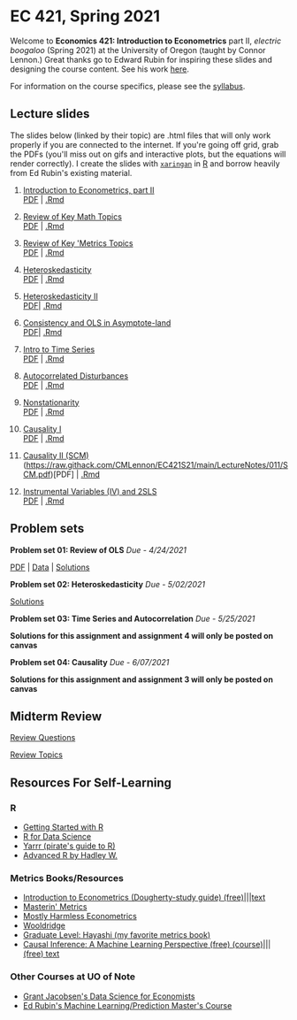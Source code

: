 # EC 421, Spring 2021

Welcome to **Economics 421: Introduction to Econometrics** part II, *electric boogaloo* (Spring 2021) at the University of Oregon (taught by Connor Lennon.) Great thanks
go to Edward Rubin for inspiring these slides and designing the course content. See his work [here](https://edrub.in).

For information on the course specifics, please see the [syllabus](https://raw.githack.com/CMLennon/EC421S21/main/Syllabus/Econ421-Lennon-S21.pdf).

## Lecture slides

The slides below (linked by their topic) are .html files that will only work properly if you are connected to the internet. 
If you're going off grid, grab the PDFs (you'll miss out on gifs and interactive plots, but the equations will render correctly). 
I create the slides with [`xaringan`](https://github.com/yihui/xaringan/wiki) in [R](cran.r-project.org) and borrow heavily from Ed Rubin's existing material.

1. [Introduction to Econometrics, part II](https://raw.githack.com/CMLennon/EC421S21/main/LectureNotes/001/01-intro.html) <br> [PDF](https://raw.githack.com/CMLennon/EC421S21/main/LectureNotes/001/01-intro.pdf) | [.Rmd](https://raw.githack.com/CMLennon/EC421S21/main/LectureNotes/001/01-intro.Rmd)

2. [Review of Key Math Topics](https://raw.githack.com/CMLennon/EC421S21/main/LectureNotes/002/02-Review.html) <br> [PDF](https://raw.githack.com/CMLennon/EC421S21/main/LectureNotes/002/02-Review.pdf) | [.Rmd](https://raw.githack.com/CMLennon/EC421S21/main/LectureNotes/002/02-Review.pdf)

3. [Review of Key 'Metrics Topics](https://raw.githack.com/CMLennon/EC421S21/main/LectureNotes/003/03-Review.html) <br> 
[PDF](https://raw.githack.com/CMLennon/EC421S21/main/LectureNotes/003/03-review.pdf) | [.Rmd](https://raw.githack.com/CMLennon/EC421S21/main/LectureNotes/002/02-Review.Rmd)

4. [Heteroskedasticity](https://raw.githack.com/CMLennon/EC421S21/main/LectureNotes/004/Heteroskedasticity.html) <br> [PDF](https://raw.githack.com/CMLennon/EC421S21/main/LectureNotes/004/Heteroskedasticity.pdf) | [.Rmd](https://raw.githack.com/CMLennon/EC421S21/main/LectureNotes/004/Heteroskedasticity.Rmd)

5. [Heteroskedasticity II](https://raw.githack.com/CMLennon/EC421S21/main/LectureNotes/005/05-Heteroskedasticity.html) <br> [PDF](https://raw.githack.com/CMLennon/EC421S21/main/LectureNotes/005/05-heteroskedasticity.pdf)| [.Rmd](https://raw.githack.com/CMLennon/EC421S21/main/LectureNotes/005/05-Heteroskedasticity.Rmd)

6. [Consistency and OLS in Asymptote-land](https://raw.githack.com/CMLennon/EC421S21/main/LectureNotes/006/06-consistency.html) <br> [PDF](https://raw.githack.com/CMLennon/EC421S21/main/LectureNotes/006/06-consistency.pdf)| [.Rmd](https://raw.githack.com/CMLennon/EC421S21/main/LectureNotes/006/06-consistency.Rmd)

7. [Intro to Time Series](https://raw.githack.com/CMLennon/EC421S21/main/LectureNotes/007/07-timeseries.html) <br> [PDF](https://raw.githack.com/CMLennon/EC421S21/main/LectureNotes/007/07-timeseries.pdf) | [.Rmd](https://github.com/CMLennon/EC421S21/blob/main/LectureNotes/007/07-timeseries.Rmd)

8. [Autocorrelated Disturbances](https://raw.githack.com/CMLennon/EC421S21/main/LectureNotes/008/08-autocorrelation.html) <br> [PDF](https://rawcdn.githack.com/CMLennon/EC421S21/0c14a4f1ce0dd80f5577981fc490beb21369dbc3/LectureNotes/008/08-autocorrelation.pdf) | [.Rmd](https://rawcdn.githack.com/CMLennon/EC421S21/0c14a4f1ce0dd80f5577981fc490beb21369dbc3/LectureNotes/008/08-autocorrelation.Rmd)

9. [Nonstationarity](https://raw.githack.com/CMLennon/EC421S21/main/LectureNotes/009/09-nonstationarity.html) <br> [PDF](https://rawcdn.githack.com/CMLennon/EC421S21/0c14a4f1ce0dd80f5577981fc490beb21369dbc3/LectureNotes/009/09-nonstationarity.pdf) | [.Rmd](https://rawcdn.githack.com/CMLennon/EC421S21/0c14a4f1ce0dd80f5577981fc490beb21369dbc3/LectureNotes/009/09-nonstationarity.Rmd)

10. [Causality I](https://rawcdn.githack.com/CMLennon/EC421S21/29f58ab45e1458d20ab658f25db087700dbd8a74/LectureNotes/010/10-causality.html) <br> [PDF](https://raw.githack.com/CMLennon/EC421S21/main/LectureNotes/010/10-causality.pdf) | [.Rmd](https://raw.githack.com/CMLennon/EC421S21/main/LectureNotes/010/10-causality.Rmd)
 
11. [Causality II (SCM)](https://raw.githack.com/CMLennon/EC421S21/main/LectureNotes/011/SCM.html) <br> (https://raw.githack.com/CMLennon/EC421S21/main/LectureNotes/011/SCM.pdf)[PDF] | [.Rmd](https://raw.githack.com/CMLennon/EC421S21/main/LectureNotes/011/SCM.Rmd)
12. [Instrumental Variables (IV) and 2SLS](https://rawcdn.githack.com/CMLennon/EC421S21/e6c5ada6f6a365ee54a1459c2d71f95fb0844edb/LectureNotes/12/IV.html) <br> [PDF](https://raw.githack.com/CMLennon/EC421S21/main/LectureNotes/12/12-IV.pdf) | [.Rmd](https://raw.githack.com/CMLennon/EC421S21/main/LectureNotes/12/12-IV.Rmd)

## Problem sets

**Problem set 01: Review of OLS** *Due - 4/24/2021*

[PDF](https://raw.githack.com/CMLennon/EC421S21/main/PS-001/ps01.pdf) | [Data](https://raw.githack.com/CMLennon/EC421S21/main/PS-001/ps-001-data.csv) | [Solutions](https://raw.githack.com/CMLennon/EC421S21/main/PS-001/001-solutions.pdf)

**Problem set 02: Heteroskedasticity** *Due - 5/02/2021*

[Solutions](https://raw.githack.com/CMLennon/EC421S21/main/PS-002/ps02.html)

**Problem set 03: Time Series and Autocorrelation** *Due - 5/25/2021*

**Solutions for this assignment and assignment 4 will only be posted on canvas**

**Problem set 04: Causality** *Due - 6/07/2021*

**Solutions for this assignment and assignment 3 will only be posted on canvas**

## Midterm Review

[Review Questions](https://raw.githack.com/CMLennon/EC421S21/main/LectureNotes/MidtermReview/MidtermReview.html)

[Review Topics](https://raw.githack.com/CMLennon/EC421S21/main/LectureNotes/MidtermReview/Midterm_Topics.html)

## Resources For Self-Learning

### R

- [Getting Started with R](https://education.rstudio.com/learn/)
- [R for Data Science](https://r4ds.had.co.nz/)
- [Yarrr (pirate's guide to R)](https://bookdown.org/ndphillips/YaRrr/)
- [Advanced R by Hadley W.](http://adv-r.had.co.nz/)

### Metrics Books/Resources

- [Introduction to Econometrics (Dougherty-study guide) (free)](https://global.oup.com/uk/orc/busecon/economics/dougherty5e/student/studyguide/)|||[text](https://global.oup.com/uk/orc/busecon/economics/dougherty5e)
- [Masterin' Metrics](http://www.masteringmetrics.com/)
- [Mostly Harmless Econometrics](https://www.mostlyharmlesseconometrics.com/#:~:text=Mostly%20Harmless%20Econometrics%20shows%20how,to%20get%20standard%20errors%20right)
- [Wooldridge](https://www.cengage.com/c/introductory-econometrics-a-modern-approach-6e-wooldridge/9781305270107/)
- [Graduate Level: Hayashi (my favorite metrics book)](https://press.princeton.edu/books/hardcover/9780691010182/econometrics)
- [Causal Inference: A Machine Learning Perspective (free) (course)](https://www.bradyneal.com/causal-inference-course)|||[(free) text](https://www.bradyneal.com/causal-inference-course#course-textbook)

### Other Courses at UO of Note

- [Grant Jacobsen's Data Science for Economists](https://github.com/uo-ec607)
- [Ed Rubin's Machine Learning/Prediction Master's Course](https://github.com/edrubin/EC524W20)
